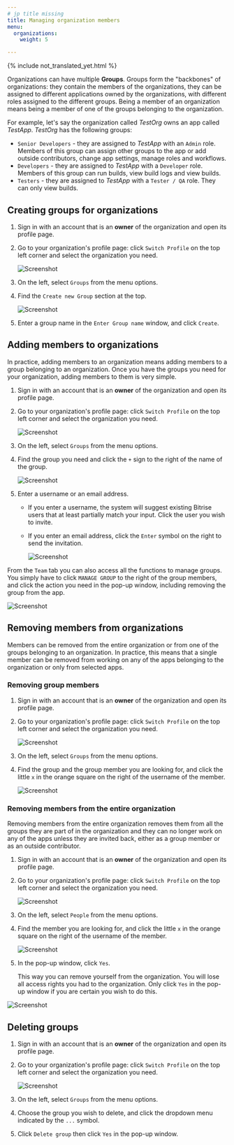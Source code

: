 ```yaml
---
# jp title missing
title: Managing organization members
menu:
  organizations:
    weight: 5

---
```


{% include not_translated_yet.html %}

Organizations can have multiple **Groups**. Groups form the "backbones" of organizations: they contain the members of the organizations, they can be assigned to different applications owned by the organizations, with different roles assigned to the different groups. Being a member of an organization means being a member of one of the groups belonging to the organization.

For example, let's say the organization called _TestOrg_ owns an app called _TestApp_. _TestOrg_ has the following groups:

* `Senior Developers` - they are assigned to _TestApp_ with an `Admin` role. Members of this group can assign other groups to the app or add outside contributors, change app settings, manage roles and workflows.
* `Developers` - they are assigned to _TestApp_ with a `Developer` role. Members of this group can run builds, view build logs and view builds.
* `Testers` - they are assigned to _TestApp_ with a `Tester / QA` role. They can only view builds.

## Creating groups for organizations

1. Sign in with an account that is an **owner** of the organization and open its profile page.
2. Go to your organization's profile page: click `Switch Profile` on the top left corner and select the organization you need.

   ![Screenshot](/img/team-management/organization/switch-profile-2.png)
3. On the left, select `Groups` from the menu options.
4. Find the `Create new Group` section at the top.

   ![Screenshot](/img/team-management/organization/create-new-group.png)
5. Enter a group name in the `Enter Group name` window, and click `Create`.

## Adding members to organizations

In practice, adding members to an organization means adding members to a group belonging to an organization. Once you have the groups you need for your organization, adding members to them is very simple.

1. Sign in with an account that is an **owner** of the organization and open its profile page.
2. Go to your organization's profile page: click `Switch Profile` on the top left corner and select the organization you need.

   ![Screenshot](/img/team-management/organization/switch-profile-2.png)
3. On the left, select `Groups` from the menu options.
4. Find the group you need and click the `+` sign to the right of the name of the group.

   ![Screenshot](/img/team-management/organization/group-name.png)
5. Enter a username or an email address.
   * If you enter a username, the system will suggest existing Bitrise users that at least partially match your input. Click the user you wish to invite.
   * If you enter an email address, click the `Enter` symbol on the right to send the invitation.

     ![Screenshot](/img/team-management/organization/add-group-member.png)

From the `Team` tab you can also access all the functions to manage groups. You simply have to click `MANAGE GROUP` to the right of the group members, and click the action you need in the pop-up window, including removing the group from the app.

![Screenshot](/img/team-management/organization/team-group-popup.png)

## Removing members from organizations

Members can be removed from the entire organization or from one of the groups belonging to an organization. In practice, this means that a single member can be removed from working on any of the apps belonging to the organization or only from selected apps.

### Removing group members

1. Sign in with an account that is an **owner** of the organization and open its profile page.
2. Go to your organization's profile page: click `Switch Profile` on the top left corner and select the organization you need.

   ![Screenshot](/img/team-management/organization/switch-profile-2.png)
3. On the left, select `Groups` from the menu options.
4. Find the group and the group member you are looking for, and click the little `x` in the orange square on the right of the username of the member.

   ![Screenshot](/img/team-management/organization/remove-from-group.png)

### Removing members from the entire organization

Removing members from the entire organization removes them from all the groups they are part of in the organization and they can no longer work on any of the apps unless they are invited back, either as a group member or as an outside contributor.

1. Sign in with an account that is an **owner** of the organization and open its profile page.
2. Go to your organization's profile page: click `Switch Profile` on the top left corner and select the organization you need.

   ![Screenshot](/img/team-management/organization/switch-profile-2.png)
3. On the left, select `People` from the menu options.
4. Find the member you are looking for, and click the little `x` in the orange square on the right of the username of the member.

   ![Screenshot](/img/team-management/organization/remove-from-org.png)
5. In the pop-up window, click `Yes`.

   This way you can remove yourself from the organization. You will lose all access rights you had to the organization. Only click `Yes` in the pop-up window if you are certain you wish to do this.

![Screenshot](/img/team-management/organization/org-are-you-sure.png)

## Deleting groups

1. Sign in with an account that is an **owner** of the organization and open its profile page.
2. Go to your organization's profile page: click `Switch Profile` on the top left corner and select the organization you need.

   ![Screenshot](/img/team-management/organization/switch-profile-2.png)
3. On the left, select `Groups` from the menu options.
4. Choose the group you wish to delete, and click the dropdown menu indicated by the `...` symbol.
5. Click `Delete group` then click `Yes` in the pop-up window.
